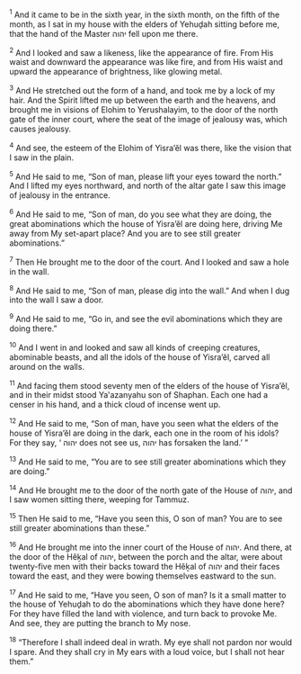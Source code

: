 <sup>1</sup> And it came to be in the sixth year, in the sixth month, on the fifth of the month, as I sat in my house with the elders of Yehuḏah sitting before me, that the hand of the Master יהוה fell upon me there.

<sup>2</sup> And I looked and saw a likeness, like the appearance of fire. From His waist and downward the appearance was like fire, and from His waist and upward the appearance of brightness, like glowing metal.

<sup>3</sup> And He stretched out the form of a hand, and took me by a lock of my hair. And the Spirit lifted me up between the earth and the heavens, and brought me in visions of Elohim to Yerushalayim, to the door of the north gate of the inner court, where the seat of the image of jealousy was, which causes jealousy.

<sup>4</sup> And see, the esteem of the Elohim of Yisra’ĕl was there, like the vision that I saw in the plain.

<sup>5</sup> And He said to me, “Son of man, please lift your eyes toward the north.” And I lifted my eyes northward, and north of the altar gate I saw this image of jealousy in the entrance.

<sup>6</sup> And He said to me, “Son of man, do you see what they are doing, the great abominations which the house of Yisra’ĕl are doing here, driving Me away from My set-apart place? And you are to see still greater abominations.”

<sup>7</sup> Then He brought me to the door of the court. And I looked and saw a hole in the wall.

<sup>8</sup> And He said to me, “Son of man, please dig into the wall.” And when I dug into the wall I saw a door.

<sup>9</sup> And He said to me, “Go in, and see the evil abominations which they are doing there.”

<sup>10</sup> And I went in and looked and saw all kinds of creeping creatures, abominable beasts, and all the idols of the house of Yisra’ĕl, carved all around on the walls.

<sup>11</sup> And facing them stood seventy men of the elders of the house of Yisra’ĕl, and in their midst stood Ya‛azanyahu son of Shaphan. Each one had a censer in his hand, and a thick cloud of incense went up.

<sup>12</sup> And He said to me, “Son of man, have you seen what the elders of the house of Yisra’ĕl are doing in the dark, each one in the room of his idols? For they say, ‘ יהוה does not see us, יהוה has forsaken the land.’ ”

<sup>13</sup> And He said to me, “You are to see still greater abominations which they are doing.”

<sup>14</sup> And He brought me to the door of the north gate of the House of יהוה, and I saw women sitting there, weeping for Tammuz.

<sup>15</sup> Then He said to me, “Have you seen this, O son of man? You are to see still greater abominations than these.”

<sup>16</sup> And He brought me into the inner court of the House of יהוה. And there, at the door of the Hĕḵal of יהוה, between the porch and the altar, were about twenty-five men with their backs toward the Hĕḵal of יהוה and their faces toward the east, and they were bowing themselves eastward to the sun.

<sup>17</sup> And He said to me, “Have you seen, O son of man? Is it a small matter to the house of Yehuḏah to do the abominations which they have done here? For they have filled the land with violence, and turn back to provoke Me. And see, they are putting the branch to My nose.

<sup>18</sup> “Therefore I shall indeed deal in wrath. My eye shall not pardon nor would I spare. And they shall cry in My ears with a loud voice, but I shall not hear them.”

